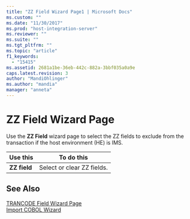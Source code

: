 ```yaml
---
title: "ZZ Field Wizard Page1 | Microsoft Docs"
ms.custom: ""
ms.date: "11/30/2017"
ms.prod: "host-integration-server"
ms.reviewer: ""
ms.suite: ""
ms.tgt_pltfrm: ""
ms.topic: "article"
f1_keywords: 
  - "15415"
ms.assetid: 2681a1be-36eb-442c-882a-3bbf035a0a9e
caps.latest.revision: 3
author: "MandiOhlinger"
ms.author: "mandia"
manager: "anneta"
---
```

# ZZ Field Wizard Page
Use the **ZZ Field** wizard page to select the ZZ fields to exclude from the transaction if the host environment (HE) is IMS.  
  
|Use this|To do this|  
|--------------|----------------|  
|**ZZ field**|Select or clear ZZ fields.|  
  
## See Also  
 [TRANCODE Field Wizard Page](../core/trancode-field-wizard-page1.md)   
 [Import COBOL Wizard](../core/import-cobol-wizard2.md)
